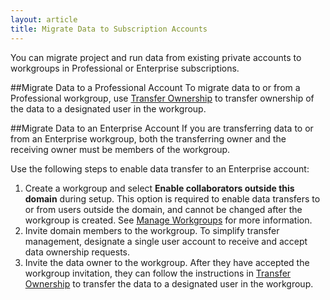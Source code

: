 ```yaml
---
layout: article
title: Migrate Data to Subscription Accounts
---
```


You can migrate project and run data from existing private accounts to workgroups in Professional or Enterprise subscriptions.  

##Migrate Data to a Professional Account
To migrate data to or from a Professional workgroup, use [Transfer Ownership](/articles/tutorials/transfer-ownership) to transfer ownership of the data to a designated user in the workgroup. 

##Migrate Data to an Enterprise Account
If you are transferring data to or from an Enterprise workgroup, both the transferring owner and the receiving owner must be members of the workgroup. 

Use the following steps to enable data transfer to an Enterprise account:

1. Create a workgroup and select **Enable collaborators outside this domain** during setup. This option is required to enable data transfers to or from users outside the domain, and cannot be changed after the workgroup is created. See [Manage Workgroups](/articles/tutorials/manage-workgroups) for more information.
2. Invite domain members to the workgroup. To simplify transfer management, designate a single user account to receive and accept data ownership requests.
3. Invite the data owner to the workgroup. After they have accepted the workgroup invitation, they can follow the instructions in [Transfer Ownership](/articles/tutorials/transfer-ownership) to transfer the data to a designated user in the workgroup. 